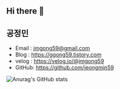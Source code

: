 ## Hi there 👋

## 공정민
- Email : jmgong59@gmail.com
- Blog : https://ggong59.tistory.com
- velog : https://velog.io/@jmgong59
- GitHub: https://github.com/jeongmin59



![Anurag's GitHub stats](https://github-readme-stats.vercel.app/api?username=jeongmin59&show_icons=true&theme=onedark)
